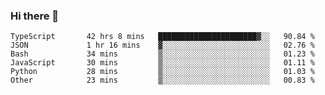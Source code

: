 ### Hi there 👋

<!--START_SECTION:waka-->

```text
TypeScript       42 hrs 8 mins   ██████████████████████▓░░   90.84 %
JSON             1 hr 16 mins    ▓░░░░░░░░░░░░░░░░░░░░░░░░   02.76 %
Bash             34 mins         ▒░░░░░░░░░░░░░░░░░░░░░░░░   01.23 %
JavaScript       30 mins         ▒░░░░░░░░░░░░░░░░░░░░░░░░   01.11 %
Python           28 mins         ▒░░░░░░░░░░░░░░░░░░░░░░░░   01.03 %
Other            23 mins         ▒░░░░░░░░░░░░░░░░░░░░░░░░   00.83 %
```

<!--END_SECTION:waka-->

<!--
**arlenxuzj/arlenxuzj** is a ✨ _special_ ✨ repository because its `README.md` (this file) appears on your GitHub profile.

Here are some ideas to get you started:

- 🔭 I’m currently working on ...
- 🌱 I’m currently learning ...
- 👯 I’m looking to collaborate on ...
- 🤔 I’m looking for help with ...
- 💬 Ask me about ...
- 📫 How to reach me: ...
- 😄 Pronouns: ...
- ⚡ Fun fact: ...
-->
